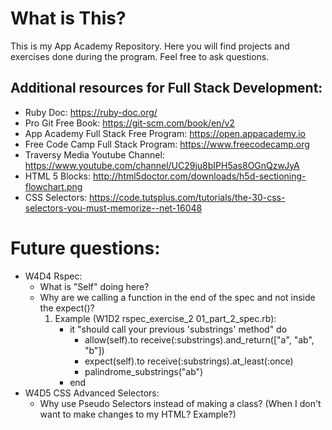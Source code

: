 # What is This?

This is my App Academy Repository. Here you will find projects and exercises done during the program.
Feel free to ask questions.

## Additional resources for Full Stack Development:
- Ruby Doc: https://ruby-doc.org/
- Pro Git Free Book: https://git-scm.com/book/en/v2
- App Academy Full Stack Free Program: https://open.appacademy.io
- Free Code Camp Full Stack Program: https://www.freecodecamp.org
- Traversy Media Youtube Channel: https://www.youtube.com/channel/UC29ju8bIPH5as8OGnQzwJyA
- HTML 5 Blocks: http://html5doctor.com/downloads/h5d-sectioning-flowchart.png
- CSS Selectors: https://code.tutsplus.com/tutorials/the-30-css-selectors-you-must-memorize--net-16048

# Future questions:
- W4D4 Rspec:
	- What is "Self" doing here?
	- Why are we calling a function in the end of the spec and not inside the expect()?
		1. Example (W1D2 rspec_exercise_2 01_part_2_spec.rb):
		    - it "should call your previous 'substrings' method" do
		      - allow(self).to receive(:substrings).and_return(["a", "ab", "b"])
		      - expect(self).to receive(:substrings).at_least(:once)
		      - palindrome_substrings("ab")
		    - end
- W4D5 CSS Advanced Selectors:
	- Why use Pseudo Selectors instead of making a class? (When I don't want to make changes to my HTML? Example?)
